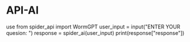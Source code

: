 # API-AI

use
from spider_api import WormGPT
user_input = input("ENTER YOUR quesion: ")
response = spider_ai(user_input)
print(response["response"])
